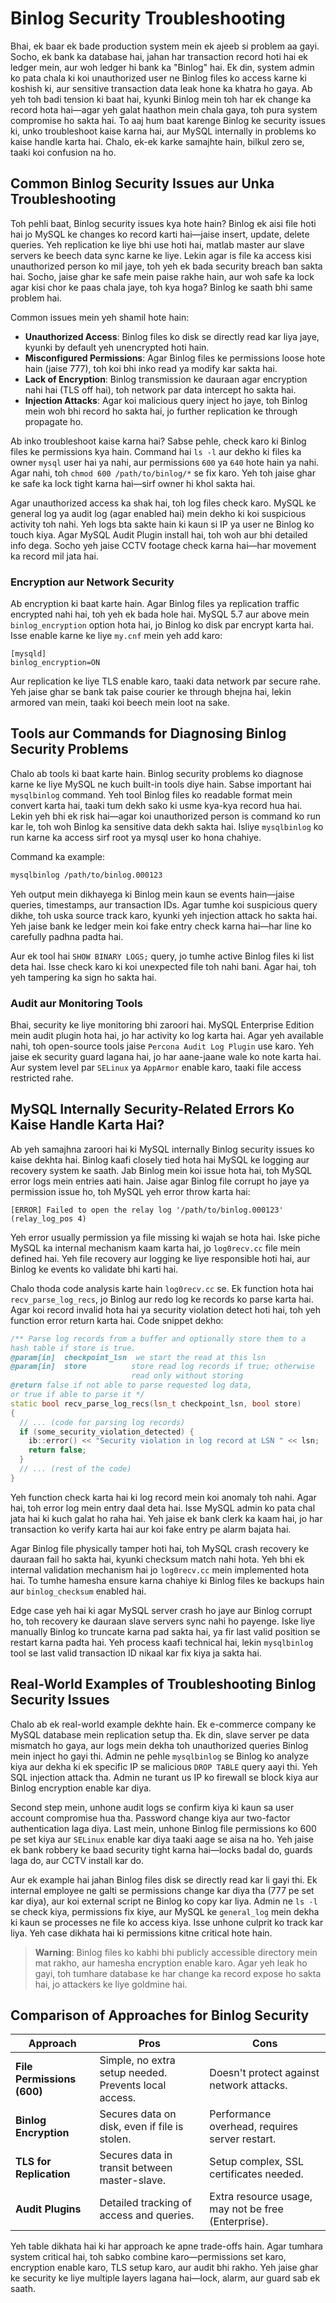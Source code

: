 # Binlog Security Troubleshooting

Bhai, ek baar ek bade production system mein ek ajeeb si problem aa gayi. Socho, ek bank ka database hai, jahan har transaction record hoti hai ek ledger mein, aur woh ledger hi bank ka "Binlog" hai. Ek din, system admin ko pata chala ki koi unauthorized user ne Binlog files ko access karne ki koshish ki, aur sensitive transaction data leak hone ka khatra ho gaya. Ab yeh toh badi tension ki baat hai, kyunki Binlog mein toh har ek change ka record hota hai—agar yeh galat haathon mein chala gaya, toh pura system compromise ho sakta hai. To aaj hum baat karenge Binlog ke security issues ki, unko troubleshoot kaise karna hai, aur MySQL internally in problems ko kaise handle karta hai. Chalo, ek-ek karke samajhte hain, bilkul zero se, taaki koi confusion na ho.

## Common Binlog Security Issues aur Unka Troubleshooting

Toh pehli baat, Binlog security issues kya hote hain? Binlog ek aisi file hoti hai jo MySQL ke changes ko record karti hai—jaise insert, update, delete queries. Yeh replication ke liye bhi use hoti hai, matlab master aur slave servers ke beech data sync karne ke liye. Lekin agar is file ka access kisi unauthorized person ko mil jaye, toh yeh ek bada security breach ban sakta hai. Socho, jaise ghar ke safe mein paise rakhe hain, aur woh safe ka lock agar kisi chor ke paas chala jaye, toh kya hoga? Binlog ke saath bhi same problem hai.

Common issues mein yeh shamil hote hain:
- **Unauthorized Access**: Binlog files ko disk se directly read kar liya jaye, kyunki by default yeh unencrypted hoti hain.
- **Misconfigured Permissions**: Agar Binlog files ke permissions loose hote hain (jaise 777), toh koi bhi inko read ya modify kar sakta hai.
- **Lack of Encryption**: Binlog transmission ke dauraan agar encryption nahi hai (TLS off hai), toh network par data intercept ho sakta hai.
- **Injection Attacks**: Agar koi malicious query inject ho jaye, toh Binlog mein woh bhi record ho sakta hai, jo further replication ke through propagate ho.

Ab inko troubleshoot kaise karna hai? Sabse pehle, check karo ki Binlog files ke permissions kya hain. Command hai `ls -l` aur dekho ki files ka owner `mysql` user hai ya nahi, aur permissions `600` ya `640` hote hain ya nahi. Agar nahi, toh `chmod 600 /path/to/binlog/*` se fix karo. Yeh toh jaise ghar ke safe ka lock tight karna hai—sirf owner hi khol sakta hai.

Agar unauthorized access ka shak hai, toh log files check karo. MySQL ke general log ya audit log (agar enabled hai) mein dekho ki koi suspicious activity toh nahi. Yeh logs bta sakte hain ki kaun si IP ya user ne Binlog ko touch kiya. Agar MySQL Audit Plugin install hai, toh woh aur bhi detailed info dega. Socho yeh jaise CCTV footage check karna hai—har movement ka record mil jata hai.

### Encryption aur Network Security
Ab encryption ki baat karte hain. Agar Binlog files ya replication traffic encrypted nahi hai, toh yeh ek bada hole hai. MySQL 5.7 aur above mein `binlog_encryption` option hota hai, jo Binlog ko disk par encrypt karta hai. Isse enable karne ke liye `my.cnf` mein yeh add karo:
```
[mysqld]
binlog_encryption=ON
```
Aur replication ke liye TLS enable karo, taaki data network par secure rahe. Yeh jaise ghar se bank tak paise courier ke through bhejna hai, lekin armored van mein, taaki koi beech mein loot na sake.

## Tools aur Commands for Diagnosing Binlog Security Problems

Chalo ab tools ki baat karte hain. Binlog security problems ko diagnose karne ke liye MySQL ne kuch built-in tools diye hain. Sabse important hai `mysqlbinlog` command. Yeh tool Binlog files ko readable format mein convert karta hai, taaki tum dekh sako ki usme kya-kya record hua hai. Lekin yeh bhi ek risk hai—agar koi unauthorized person is command ko run kar le, toh woh Binlog ka sensitive data dekh sakta hai. Isliye `mysqlbinlog` ko run karne ka access sirf root ya mysql user ko hona chahiye.

Command ka example:
```bash
mysqlbinlog /path/to/binlog.000123
```
Yeh output mein dikhayega ki Binlog mein kaun se events hain—jaise queries, timestamps, aur transaction IDs. Agar tumhe koi suspicious query dikhe, toh uska source track karo, kyunki yeh injection attack ho sakta hai. Yeh jaise bank ke ledger mein koi fake entry check karna hai—har line ko carefully padhna padta hai.

Aur ek tool hai `SHOW BINARY LOGS;` query, jo tumhe active Binlog files ki list deta hai. Isse check karo ki koi unexpected file toh nahi bani. Agar hai, toh yeh tampering ka sign ho sakta hai.

### Audit aur Monitoring Tools
Bhai, security ke liye monitoring bhi zaroori hai. MySQL Enterprise Edition mein audit plugin hota hai, jo har activity ko log karta hai. Agar yeh available nahi, toh open-source tools jaise `Percona Audit Log Plugin` use karo. Yeh jaise ek security guard lagana hai, jo har aane-jaane wale ko note karta hai. Aur system level par `SELinux` ya `AppArmor` enable karo, taaki file access restricted rahe.

## MySQL Internally Security-Related Errors Ko Kaise Handle Karta Hai?

Ab yeh samajhna zaroori hai ki MySQL internally Binlog security issues ko kaise dekhta hai. Binlog kaafi closely tied hota hai MySQL ke logging aur recovery system ke saath. Jab Binlog mein koi issue hota hai, toh MySQL error logs mein entries aati hain. Jaise agar Binlog file corrupt ho jaye ya permission issue ho, toh MySQL yeh error throw karta hai:
```
[ERROR] Failed to open the relay log '/path/to/binlog.000123' (relay_log_pos 4)
```
Yeh error usually permission ya file missing ki wajah se hota hai. Iske piche MySQL ka internal mechanism kaam karta hai, jo `log0recv.cc` file mein defined hai. Yeh file recovery aur logging ke liye responsible hoti hai, aur Binlog ke events ko validate bhi karti hai.

Chalo thoda code analysis karte hain `log0recv.cc` se. Ek function hota hai `recv_parse_log_recs`, jo Binlog aur redo log ke records ko parse karta hai. Agar koi record invalid hota hai ya security violation detect hoti hai, toh yeh function error return karta hai. Code snippet dekho:
```cpp
/** Parse log records from a buffer and optionally store them to a
hash table if store is true.
@param[in]  checkpoint_lsn  we start the read at this lsn
@param[in]  store          store read log records if true; otherwise
                           read only without storing
@return false if not able to parse requested log data,
or true if able to parse it */
static bool recv_parse_log_recs(lsn_t checkpoint_lsn, bool store)
{
  // ... (code for parsing log records)
  if (some_security_violation_detected) {
    ib::error() << "Security violation in log record at LSN " << lsn;
    return false;
  }
  // ... (rest of the code)
}
```
Yeh function check karta hai ki log record mein koi anomaly toh nahi. Agar hai, toh error log mein entry daal deta hai. Isse MySQL admin ko pata chal jata hai ki kuch galat ho raha hai. Yeh jaise ek bank clerk ka kaam hai, jo har transaction ko verify karta hai aur koi fake entry pe alarm bajata hai.

Agar Binlog file physically tamper hoti hai, toh MySQL crash recovery ke dauraan fail ho sakta hai, kyunki checksum match nahi hota. Yeh bhi ek internal validation mechanism hai jo `log0recv.cc` mein implemented hota hai. To tumhe hamesha ensure karna chahiye ki Binlog files ke backups hain aur `binlog_checksum` enabled hai.

Edge case yeh hai ki agar MySQL server crash ho jaye aur Binlog corrupt ho, toh recovery ke dauraan slave servers sync nahi ho payenge. Iske liye manually Binlog ko truncate karna pad sakta hai, ya fir last valid position se restart karna padta hai. Yeh process kaafi technical hai, lekin `mysqlbinlog` tool se last valid transaction ID nikaal kar fix kiya ja sakta hai.

## Real-World Examples of Troubleshooting Binlog Security Issues

Chalo ab ek real-world example dekhte hain. Ek e-commerce company ke MySQL database mein replication setup tha. Ek din, slave server pe data mismatch ho gaya, aur logs mein dekha toh unauthorized queries Binlog mein inject ho gayi thi. Admin ne pehle `mysqlbinlog` se Binlog ko analyze kiya aur dekha ki ek specific IP se malicious `DROP TABLE` query aayi thi. Yeh SQL injection attack tha. Admin ne turant us IP ko firewall se block kiya aur Binlog encryption enable kar diya.

Second step mein, unhone audit logs se confirm kiya ki kaun sa user account compromise hua tha. Password change kiya aur two-factor authentication laga diya. Last mein, unhone Binlog file permissions ko 600 pe set kiya aur `SELinux` enable kar diya taaki aage se aisa na ho. Yeh jaise ek bank robbery ke baad security tight karna hai—locks badal do, guards laga do, aur CCTV install kar do.

Aur ek example hai jahan Binlog files disk se directly read kar li gayi thi. Ek internal employee ne galti se permissions change kar diya tha (777 pe set kar diya), aur koi external script ne Binlog ko copy kar liya. Admin ne `ls -l` se check kiya, permissions fix kiye, aur MySQL ke `general_log` mein dekha ki kaun se processes ne file ko access kiya. Isse unhone culprit ko track kar liya. Yeh case dikhata hai ki permissions kitne critical hote hain.

> **Warning**: Binlog files ko kabhi bhi publicly accessible directory mein mat rakho, aur hamesha encryption enable karo. Agar yeh leak ho gayi, toh tumhare database ke har change ka record expose ho sakta hai, jo attackers ke liye goldmine hai.

## Comparison of Approaches for Binlog Security

| **Approach**            | **Pros**                                              | **Cons**                                              |
|-------------------------|------------------------------------------------------|------------------------------------------------------|
| **File Permissions (600)** | Simple, no extra setup needed. Prevents local access. | Doesn't protect against network attacks.            |
| **Binlog Encryption**     | Secures data on disk, even if file is stolen.        | Performance overhead, requires server restart.      |
| **TLS for Replication**   | Secures data in transit between master-slave.        | Setup complex, SSL certificates needed.            |
| **Audit Plugins**         | Detailed tracking of access and queries.             | Extra resource usage, may not be free (Enterprise). |

Yeh table dikhata hai ki har approach ke apne trade-offs hain. Agar tumhara system critical hai, toh sabko combine karo—permissions set karo, encryption enable karo, TLS setup karo, aur audit bhi rakho. Yeh jaise ghar ke security ke liye multiple layers lagana hai—lock, alarm, aur guard sab ek saath.
